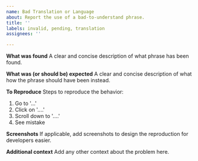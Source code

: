 ```yaml
---
name: Bad Translation or Language
about: Report the use of a bad-to-understand phrase.
title: ''
labels: invalid, pending, translation
assignees: ''

---
```


**What was found**
A clear and concise description of what phrase has been found.

**What was (or should be) expected**
A clear and concise description of what how the phrase should have been instead.

**To Reproduce**
Steps to reproduce the behavior:
1. Go to '...'
2. Click on '....'
3. Scroll down to '....'
4. See mistake

**Screenshots**
If applicable, add screenshots to design the reproduction for developers easier.

**Additional context**
Add any other context about the problem here.
